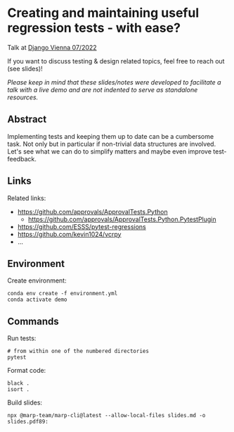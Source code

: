 # Creating and maintaining useful regression tests - with ease?

Talk at [Django Vienna 07/2022](https://www.meetup.com/django-vienna/events/286539435/)

If you want to discuss testing & design related topics, feel free to reach out (see slides)!

*Please keep in mind that these slides/notes were developed to facilitate a talk
with a live demo and are not indented to serve as standalone resources.*

## Abstract

Implementing tests and keeping them up to date can be a cumbersome task.
Not only but in particular if non-trivial data structures are involved.
Let's see what we can do to simplify matters and maybe even improve
test-feedback.

## Links

Related links:
- https://github.com/approvals/ApprovalTests.Python
  - https://github.com/approvals/ApprovalTests.Python.PytestPlugin
- https://github.com/ESSS/pytest-regressions
- https://github.com/kevin1024/vcrpy
- ...

## Environment

Create environment:

```console
conda env create -f environment.yml
conda activate demo
```

## Commands

Run tests:

```console
# from within one of the numbered directories
pytest
```

Format code:

```
black .
isort .
```

Build slides:

```console
npx @marp-team/marp-cli@latest --allow-local-files slides.md -o slides.pdf89:
```
